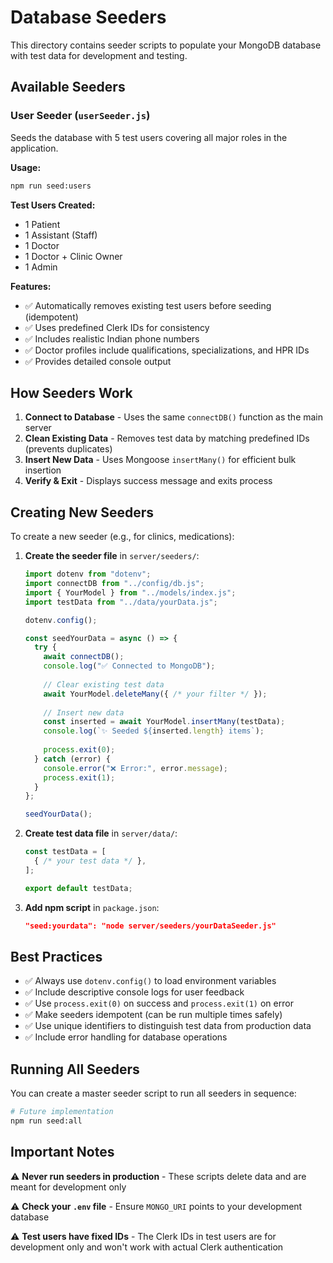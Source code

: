 # Database Seeders

This directory contains seeder scripts to populate your MongoDB database with test data for development and testing.

## Available Seeders

### User Seeder (`userSeeder.js`)

Seeds the database with 5 test users covering all major roles in the application.

**Usage:**
```bash
npm run seed:users
```

**Test Users Created:**
- 1 Patient
- 1 Assistant (Staff)
- 1 Doctor
- 1 Doctor + Clinic Owner
- 1 Admin

**Features:**
- ✅ Automatically removes existing test users before seeding (idempotent)
- ✅ Uses predefined Clerk IDs for consistency
- ✅ Includes realistic Indian phone numbers
- ✅ Doctor profiles include qualifications, specializations, and HPR IDs
- ✅ Provides detailed console output

## How Seeders Work

1. **Connect to Database** - Uses the same `connectDB()` function as the main server
2. **Clean Existing Data** - Removes test data by matching predefined IDs (prevents duplicates)
3. **Insert New Data** - Uses Mongoose `insertMany()` for efficient bulk insertion
4. **Verify & Exit** - Displays success message and exits process

## Creating New Seeders

To create a new seeder (e.g., for clinics, medications):

1. **Create the seeder file** in `server/seeders/`:
   ```javascript
   import dotenv from "dotenv";
   import connectDB from "../config/db.js";
   import { YourModel } from "../models/index.js";
   import testData from "../data/yourData.js";
   
   dotenv.config();
   
   const seedYourData = async () => {
     try {
       await connectDB();
       console.log("✅ Connected to MongoDB");
       
       // Clear existing test data
       await YourModel.deleteMany({ /* your filter */ });
       
       // Insert new data
       const inserted = await YourModel.insertMany(testData);
       console.log(`✨ Seeded ${inserted.length} items`);
       
       process.exit(0);
     } catch (error) {
       console.error("❌ Error:", error.message);
       process.exit(1);
     }
   };
   
   seedYourData();
   ```

2. **Create test data file** in `server/data/`:
   ```javascript
   const testData = [
     { /* your test data */ },
   ];
   
   export default testData;
   ```

3. **Add npm script** in `package.json`:
   ```json
   "seed:yourdata": "node server/seeders/yourDataSeeder.js"
   ```

## Best Practices

- ✅ Always use `dotenv.config()` to load environment variables
- ✅ Include descriptive console logs for user feedback
- ✅ Use `process.exit(0)` on success and `process.exit(1)` on error
- ✅ Make seeders idempotent (can be run multiple times safely)
- ✅ Use unique identifiers to distinguish test data from production data
- ✅ Include error handling for database operations

## Running All Seeders

You can create a master seeder script to run all seeders in sequence:

```bash
# Future implementation
npm run seed:all
```

## Important Notes

⚠️ **Never run seeders in production** - These scripts delete data and are meant for development only

⚠️ **Check your `.env` file** - Ensure `MONGO_URI` points to your development database

⚠️ **Test users have fixed IDs** - The Clerk IDs in test users are for development only and won't work with actual Clerk authentication
